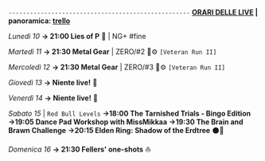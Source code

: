 <code>---------------------------------------------------</code>
<b><u>ORARI DELLE LIVE</u> | panoramica: <a href="https://trello.com/b/iKwdSGf3/sabaku">trello</a></b>

<i>Lunedì 10</i>
<b>→ 21:00 Lies of P</b> 🤥 | NG+ #fine

<i>Martedì 11</i>
<b>→ 21:30 Metal Gear</b> | ZERO/#2 🐍⚙️ <code>[Veteran Run II]</code>

<i>Mercoledì 12</i>
<b>→ 21:30 Metal Gear</b> | ZERO/#3 🐍⚙️ <code>[Veteran Run II]</code>

<i>Giovedì 13</i>
<b>→ Niente live!</b> 🫡

<i>Venerdì 14</i>
<b>→ Niente live!</b> 🫡

<i>Sabato 15</i> | <code>Red Bull Levels</code>
<b>→18:00 The Tarnished Trials - Bingo Edition</b> 
<b>→19:05 Dance Pad Workshop with MissMikkaa</b> 
<b>→19:30 The Brain and Brawn Challenge</b> 
<b>→20:15 Elden Ring: Shadow of the Erdtree</b> 🌑🌲

<i>Domenica 16</i>
<b>→ 21:30 Fellers' one-shots</b> ⛵
